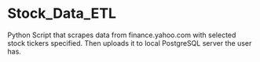 # Stock_Data_ETL
Python Script that scrapes data from finance.yahoo.com with selected stock tickers specified. Then uploads it to local PostgreSQL server the user has. 
